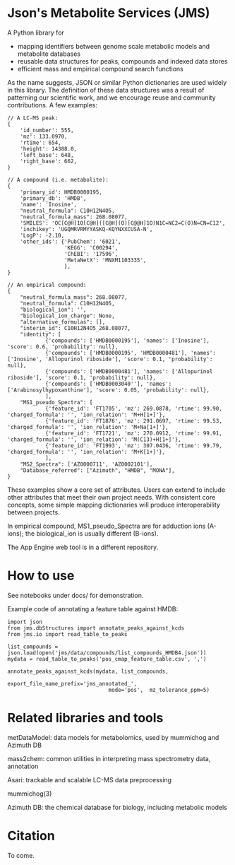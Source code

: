 Json's Metabolite Services (JMS)
================================

A Python library for 
- mapping identifiers between genome scale metabolic models and metabolite databases
- reusable data structures for peaks, compounds and indexed data stores
- efficient mass and empirical compound search functions

As the name suggests, JSON or similar Python dictionaries are used widely in this library.
The definition of these data structures was a result of patterning our scientific work, 
and we encourage reuse and community contributions.
A few examples:

```
// A LC-MS peak:
{
    'id_number': 555,
    'mz': 133.0970, 
    'rtime': 654, 
    'height': 14388.0, 
    'left_base': 648, 
    'right_base': 662, 
}

// A compound (i.e. metabolite):
{
    'primary_id': HMDB0000195,
    'primary_db': 'HMDB',
    'name': 'Inosine',
    "neutral_formula": C10H12N4O5,
    "neutral_formula_mass": 268.08077, 
    'SMILES': 'OC[C@H]1O[C@H]([C@H](O)[C@@H]1O)N1C=NC2=C(O)N=CN=C12', 
    'inchikey': 'UGQMRVRMYYASKQ-KQYNXXCUSA-N',
    'LogP': -2.10,
    'other_ids': {'PubChem': '6021',
                  'KEGG': 'C00294',
                  'ChEBI': '17596',
                  'MetaNetX': 'MNXM1103335',
                  },
}

// An empirical compound:
{
    "neutral_formula_mass": 268.08077, 
    "neutral_formula": C10H12N4O5,
    "biological_ion": '',
    "biological_ion_charge": None,
    "alternative_formulas": [],
    "interim_id": C10H12N4O5_268.08077,
    "identity": [
            {'compounds': ['HMDB0000195'], 'names': ['Inosine'], 'score': 0.6, 'probability': null},
            {'compounds': ['HMDB0000195', 'HMDB0000481'], 'names': ['Inosine', 'Allopurinol riboside'], 'score': 0.1, 'probability': null},
            {'compounds': ['HMDB0000481'], 'names': ['Allopurinol riboside'], 'score': 0.1, 'probability': null},
            {'compounds': ['HMDB0003040''], 'names': ['Arabinosylhypoxanthine'], 'score': 0.05, 'probability': null},
            ],
    "MS1_pseudo_Spectra": [
            {'feature_id': 'FT1705', 'mz': 269.0878, 'rtime': 99.90, 'charged_formula': '', 'ion_relation': 'M+H[1+]'},
            {'feature_id': 'FT1876', 'mz': 291.0697, 'rtime': 99.53, 'charged_formula': '', 'ion_relation': 'M+Na[1+]'},
            {'feature_id': 'FT1721', 'mz': 270.0912, 'rtime': 99.91, 'charged_formula': '', 'ion_relation': 'M(C13)+H[1+]'},
            {'feature_id': 'FT1993', 'mz': 307.0436, 'rtime': 99.79, 'charged_formula': '', 'ion_relation': 'M+K[1+]'},
            ],
    "MS2_Spectra": ['AZ0000711', 'AZ0002101'],
    "Database_referred": ["Azimuth", "HMDB", "MONA"],
}
```

These examples show a core set of attributes. 
Users can extend to include other attributes that meet their own project needs.
With consistent core concepts, some simple mapping dictionaries will produce interoperability between projects. 

In empirical compound, MS1_pseudo_Spectra are for adduction ions (A-ions); the biological_ion is usually different (B-ions).

The App Engine web tool is in a different repository.

How to use
==========

See notebooks under docs/ for demonstration.

Example code of annotating a feature table against HMDB:

```
import json
from jms.dbStructures import annotate_peaks_against_kcds
from jms.io import read_table_to_peaks

list_compounds = json.load(open('jms/data/compounds/list_compounds_HMDB4.json'))
mydata = read_table_to_peaks('pos_cmap_feature_table.csv', ',')

annotate_peaks_against_kcds(mydata, list_compounds, 
                                export_file_name_prefix='jms_annotated_',
                                mode='pos',  mz_tolerance_ppm=5)
```

Related libraries and tools
===========================

metDataModel: data models for metabolomics, used by mummichog and Azimuth DB

mass2chem: common utilities in interpreting mass spectrometry data, annotation

Asari: trackable and scalable LC-MS data preprocessing

mummichog(3)

Azimuth DB: the chemical database for biology, including metabolic models


Citation
========
To come.

